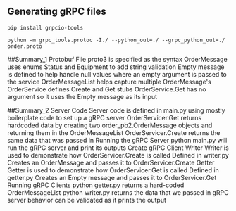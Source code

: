 ## Generating gRPC files
`pip install grpcio-tools`

`python -m grpc_tools.protoc -I./ --python_out=./ --grpc_python_out=./ order.proto`

##Summary_1
Protobuf File
proto3 is specified as the syntax
OrderMessage uses enums Status and Equipment to add string validation
Empty message is defined to help handle null values where an empty argument is passed to the service
OrderMessageList helps capture multiple OrderMessage's
OrderService defines Create and Get stubs
OrderService.Get has no argument so it uses the Empty message as its input


##Summary_2
Server Code
Server code is defined in main.py using mostly boilerplate code to set up a gRPC server
OrderServicer.Get returns hardcoded data by creating two order_pb2.OrderMessage objects and returning them in the OrderMessageList
OrderServicer.Create returns the same data that was passed in
Running the gRPC Server
python main.py will run the gRPC server and print its outputs
Create gRPC Client
Writer
Writer is used to demonstrate how OrderServicer.Create is called
Defined in writer.py
Creates an OrderMessage and passes it to OrderServicer.Create
Getter
Getter is used to demonstrate how OrderServicer.Get is called
Defined in getter.py
Creates an Empty message and passes it to OrderServicer.Get
Running gRPC Clients
python getter.py returns a hard-coded OrderMessageList
python writer.py returns the data that we passed in
gRPC server behavior can be validated as it prints the output
